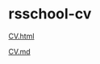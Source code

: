 # rsschool-cv

[CV.html](https://pandaMary.github.io/rsschool-cv)

[CV.md](https://pandamary.github.io/rsschool-cv/cv)

